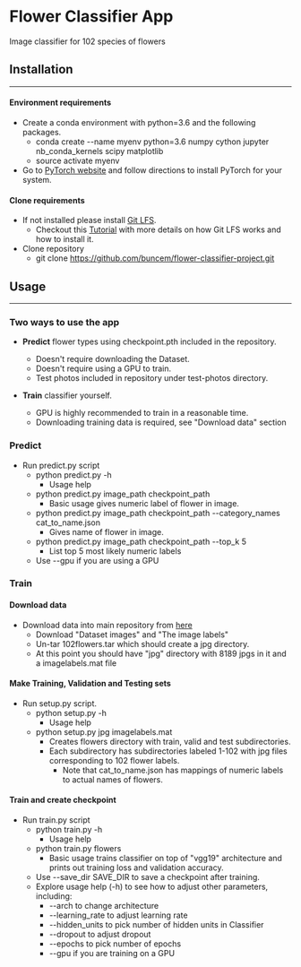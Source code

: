 # Flower Classifier App


Image classifier for 102 species of flowers

## Installation
--------------------

#### Environment requirements

* Create a conda environment with python=3.6 and the following packages.
    * conda create --name myenv python=3.6 numpy cython jupyter nb_conda_kernels scipy matplotlib
    * source activate myenv
* Go to [PyTorch website](https://pytorch.org/) and follow directions to install PyTorch for your system.

#### Clone requirements

* If not installed please install [Git LFS](https://git-lfs.github.com).
    * Checkout this [Tutorial](https://www.atlassian.com/git/tutorials/git-lfs) with more details on how Git LFS works and how to install it.
* Clone repository
    * git clone https://github.com/buncem/flower-classifier-project.git

## Usage
------------------------

### Two ways to use the app

* **Predict** flower types using checkpoint.pth included in the repository.
    * Doesn't require downloading the Dataset.
    * Doesn't require using a GPU to train.
    * Test photos included in repository under test-photos directory.

* __Train__ classifier yourself.
    * GPU is highly recommended to train in a reasonable time.
    * Downloading training data is required, see "Download data" section


### Predict

* Run predict.py script
    * python predict.py -h
        * Usage help
    * python predict.py image_path checkpoint_path
        * Basic usage gives numeric label of flower in image.
    * python predict.py image_path checkpoint_path --category_names cat_to_name.json
        * Gives name of flower in image.
    * python predict.py image_path checkpoint_path --top_k 5
        * List top 5 most likely numeric labels
    * Use --gpu if you are using a GPU

### Train


#### Download data

* Download data into main repository from [here](http://www.robots.ox.ac.uk/~vgg/data/flowers/102/index.html)
    * Download "Dataset images" and "The image labels"
    * Un-tar 102flowers.tar which should create a jpg directory.
    * At this point you should have "jpg" directory with 8189 jpgs in it and a imagelabels.mat file

#### Make Training, Validation and Testing sets

* Run setup.py script.
    * python setup.py -h
        * Usage help
    * python setup.py jpg imagelabels.mat
        * Creates flowers directory with train, valid and test subdirectories.
        * Each subdirectory has subdirectories labeled 1-102 with jpg files corresponding to 102 flower labels.
            * Note that cat_to_name.json has mappings of numeric labels to actual names of flowers.

#### Train and create checkpoint

* Run train.py script
    * python train.py -h
        * Usage help
    * python train.py flowers
        * Basic usage trains classifier on top of "vgg19" architecture and prints out training loss and validation accuracy.
    * Use --save_dir SAVE_DIR to save a checkpoint after training.
    * Explore usage help (-h) to see how to adjust other parameters, including:
        * --arch to change architecture
        * --learning_rate to adjust learning rate
        * --hidden_units to pick number of hidden units in Classifier
        * --dropout to adjust dropout
        * --epochs to pick number of epochs
        * --gpu if you are training on a GPU
